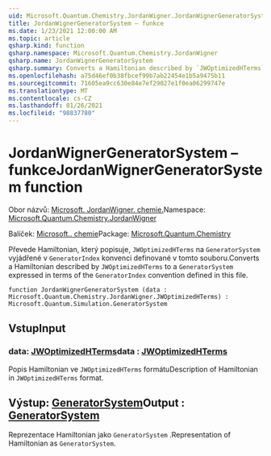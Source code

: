```yaml
---
uid: Microsoft.Quantum.Chemistry.JordanWigner.JordanWignerGeneratorSystem
title: JordanWignerGeneratorSystem – funkce
ms.date: 1/23/2021 12:00:00 AM
ms.topic: article
qsharp.kind: function
qsharp.namespace: Microsoft.Quantum.Chemistry.JordanWigner
qsharp.name: JordanWignerGeneratorSystem
qsharp.summary: Converts a Hamiltonian described by `JWOptimizedHTerms` to a `GeneratorSystem` expressed in terms of the `GeneratorIndex` convention defined in this file.
ms.openlocfilehash: a75d46ef0b38fbcef99b7ab22454e1b5a9475b11
ms.sourcegitcommit: 71605ea9cc630e84e7ef29027e1f0ea06299747e
ms.translationtype: MT
ms.contentlocale: cs-CZ
ms.lasthandoff: 01/26/2021
ms.locfileid: "98837780"
---
```

# <a name="jordanwignergeneratorsystem-function"></a><span data-ttu-id="a2110-102">JordanWignerGeneratorSystem – funkce</span><span class="sxs-lookup"><span data-stu-id="a2110-102">JordanWignerGeneratorSystem function</span></span>

<span data-ttu-id="a2110-103">Obor názvů: [Microsoft. JordanWigner. chemie.](xref:Microsoft.Quantum.Chemistry.JordanWigner)</span><span class="sxs-lookup"><span data-stu-id="a2110-103">Namespace: [Microsoft.Quantum.Chemistry.JordanWigner](xref:Microsoft.Quantum.Chemistry.JordanWigner)</span></span>

<span data-ttu-id="a2110-104">Balíček: [Microsoft.. chemie](https://nuget.org/packages/Microsoft.Quantum.Chemistry)</span><span class="sxs-lookup"><span data-stu-id="a2110-104">Package: [Microsoft.Quantum.Chemistry](https://nuget.org/packages/Microsoft.Quantum.Chemistry)</span></span>


<span data-ttu-id="a2110-105">Převede Hamiltonian, který popisuje, `JWOptimizedHTerms` na `GeneratorSystem` vyjádřené v `GeneratorIndex` konvenci definované v tomto souboru.</span><span class="sxs-lookup"><span data-stu-id="a2110-105">Converts a Hamiltonian described by `JWOptimizedHTerms` to a `GeneratorSystem` expressed in terms of the `GeneratorIndex` convention defined in this file.</span></span>

```qsharp
function JordanWignerGeneratorSystem (data : Microsoft.Quantum.Chemistry.JordanWigner.JWOptimizedHTerms) : Microsoft.Quantum.Simulation.GeneratorSystem
```


## <a name="input"></a><span data-ttu-id="a2110-106">Vstup</span><span class="sxs-lookup"><span data-stu-id="a2110-106">Input</span></span>

### <a name="data--jwoptimizedhterms"></a><span data-ttu-id="a2110-107">data: [JWOptimizedHTerms](xref:Microsoft.Quantum.Chemistry.JordanWigner.JWOptimizedHTerms)</span><span class="sxs-lookup"><span data-stu-id="a2110-107">data : [JWOptimizedHTerms](xref:Microsoft.Quantum.Chemistry.JordanWigner.JWOptimizedHTerms)</span></span>

<span data-ttu-id="a2110-108">Popis Hamiltonian ve `JWOptimizedHTerms` formátu</span><span class="sxs-lookup"><span data-stu-id="a2110-108">Description of Hamiltonian in `JWOptimizedHTerms` format.</span></span>



## <a name="output--generatorsystem"></a><span data-ttu-id="a2110-109">Výstup: [GeneratorSystem](xref:Microsoft.Quantum.Simulation.GeneratorSystem)</span><span class="sxs-lookup"><span data-stu-id="a2110-109">Output : [GeneratorSystem](xref:Microsoft.Quantum.Simulation.GeneratorSystem)</span></span>

<span data-ttu-id="a2110-110">Reprezentace Hamiltonian jako `GeneratorSystem` .</span><span class="sxs-lookup"><span data-stu-id="a2110-110">Representation of Hamiltonian as `GeneratorSystem`.</span></span>